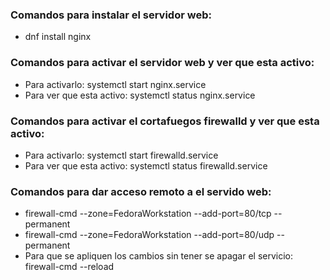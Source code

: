 ### Comandos para instalar el servidor web:
+ dnf install nginx
### Comandos para activar el servidor web y ver que esta activo:
+ Para activarlo: systemctl start nginx.service
+ Para ver que esta activo: systemctl status nginx.service
### Comandos para activar el cortafuegos firewalld y ver que esta activo:
+ Para activarlo: systemctl start firewalld.service
+ Para ver que esta activo: systemctl status firewalld.service
### Comandos para dar acceso remoto a el servido web:
+ firewall-cmd --zone=FedoraWorkstation --add-port=80/tcp --permanent
+ firewall-cmd --zone=FedoraWorkstation --add-port=80/udp --permanent
+ Para que se apliquen los cambios sin tener se apagar el servicio: firewall-cmd --reload
